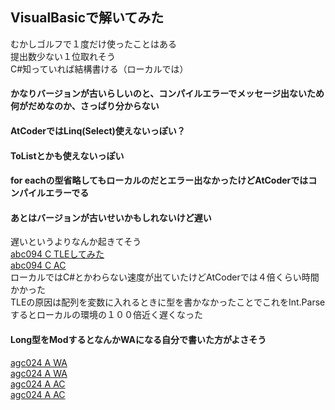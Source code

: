 ## VisualBasicで解いてみた  
むかしゴルフで１度だけ使ったことはある  
提出数少ない１位取れそう  
C#知っていれば結構書ける（ローカルでは）  
#### かなりバージョンが古いらしいのと、コンパイルエラーでメッセージ出ないため何がだめなのか、さっぱり分からない  
#### AtCoderではLinq(Select)使えないっぽい？  
#### ToListとかも使えないっぽい  
#### for eachの型省略してもローカルのだとエラー出なかったけどAtCoderではコンパイルエラーでる  
#### あとはバージョンが古いせいかもしれないけど遅い  
遅いというよりなんか起きてそう  
[abc094 C TLEしてみた](https://abc094.contest.atcoder.jp/submissions/all?task_screen_name=arc095_a&language_screen_name=vbnc_4.2.2.30&status=TLE)  
[abc094 C AC](https://abc094.contest.atcoder.jp/submissions/2551524)  
ローカルではC#とかわらない速度が出ていたけどAtCoderでは４倍くらい時間かかった  
TLEの原因は配列を変数に入れるときに型を書かなかったことでこれをInt.Parseするとローカルの環境の１００倍近く遅くなった  
#### Long型をModするとなんかWAになる自分で書いた方がよさそう  
[agc024 A WA](https://agc024.contest.atcoder.jp/submissions/2548261)  
[agc024 A WA](https://agc024.contest.atcoder.jp/submissions/2549224)  
[agc024 A AC](https://agc024.contest.atcoder.jp/submissions/2549215)  
[agc024 A AC](https://agc024.contest.atcoder.jp/submissions/2549319)